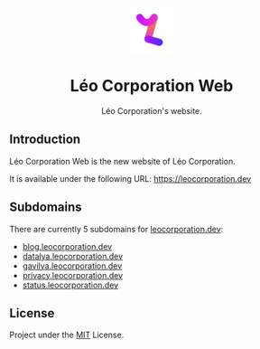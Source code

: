 <p align="center">
  <a href="https://github.com/Leo-Corporation/Leo-Corporation-Web">
    <img src=".github/images/logo.png" alt="Logo" width="80" height="80">
  </a>

  <h1 align="center">Léo Corporation Web</h3>
  <p align="center">
    Léo Corporation's website.
    <br />
  </p>
</p>


## Introduction
Léo Corporation Web is the new website of Léo Corporation.

It is available under the following URL: https://leocorporation.dev
## Subdomains
There are currently 5 subdomains for [leocorporation.dev](https://leocorporation.dev):
- [blog.leocorporation.dev](https://blog.leocorporation.dev)
- [datalya.leocorporation.dev](https://datalya.leocorporation.dev/)
- [gavilya.leocorporation.dev](https://gavilya.leocorporation.dev)
- [privacy.leocorporation.dev](https://privacy.leocorporation.dev)
- [status.leocorporation.dev](https://status.leocorporation.dev)

## License
Project under the [MIT](https://github.com/Leo-Corporation/Leo-Corporation-Web/blob/main/LICENSE) License.
